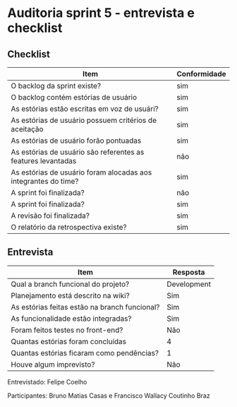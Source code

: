 # Auditoria sprint 5 - entrevista e checklist

## Checklist
|Item | Conformidade|
|----------|-------------|
|O backlog da sprint existe? | sim |
| O backlog contém estórias de usuário| sim | 
|As estórias estão escritas em voz de usuári? | sim | 
|As estórias de usuário possuem critérios de aceitação| sim | 
|As estórias de usuário forão pontuadas | sim 
|As estórias de usuário são referentes as features levantadas | não |
|As estórias de usuário foram alocadas aos integrantes do time?| sim | 
|A sprint foi finalizada? | não |
|A sprint foi finalizada? | sim |
|A revisão foi finalizada?| sim |
|O relatório da retrospectiva existe?| sim |

## Entrevista

| Item | Resposta |
|------|-----------|
| Qual a branch funcional do projeto?| Development |
| Planejamento está descrito na wiki? | Sim |
|As estórias feitas estão na branch funcional? | Sim |
| As funcionalidade estão integradas? | Sim |
| Foram feitos testes no front-end? | Não |
| Quantas estórias foram concluídas | 4 | 
| Quantas estórias ficaram como pendências? | 1 | 
| Houve algum imprevisto? | Não | 

Entrevistado: Felipe Coelho

Participantes: Bruno Matias Casas e Francisco Wallacy Coutinho Braz
